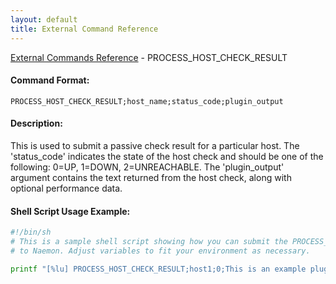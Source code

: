 ```yaml
---
layout: default
title: External Command Reference
---
```


<!--
************************************************
* AUTO GENERATED PAGE - USE ./update SCRIPT
************************************************
-->

<span class="glyphicon glyphicon-arrow-up"></span><a href="index.html"> External Commands Reference</a> - PROCESS_HOST_CHECK_RESULT<br>

#### Command Format:

`PROCESS_HOST_CHECK_RESULT;host_name;status_code;plugin_output`

#### Description:

This is used to submit a passive check result for a particular host. The 'status_code' indicates the state of the host check and should be one of the following: 0=UP, 1=DOWN, 2=UNREACHABLE. The 'plugin_output' argument contains the text returned from the host check, along with optional performance data.

#### Shell Script Usage Example:

```sh
#!/bin/sh
# This is a sample shell script showing how you can submit the PROCESS_HOST_CHECK_RESULT command
# to Naemon. Adjust variables to fit your environment as necessary.

printf "[%lu] PROCESS_HOST_CHECK_RESULT;host1;0;This is an example plugin output.\n" `date +%s` > /var/lib/naemon/naemon.cmd
```
